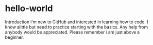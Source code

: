 # hello-world
Introduction
I'm new to GitHub and interested in learning how to code. 
I know alittle but need to practice starting with the basics. 
Any help from anybody would be appreciated.
Please remember i am just above a beginner.
